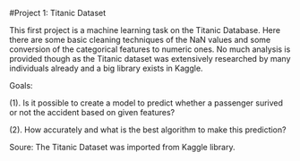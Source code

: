#Project 1: Titanic Dataset


This first project is a machine learning task on the Titanic Database. Here there are some basic cleaning techniques of the NaN values and some conversion of the categorical features to numeric ones. No much analysis is provided though as the Titanic dataset was extensively researched by many individuals already and a big library exists in Kaggle.


Goals:

(1). Is it possible to create a model to predict whether a passenger surived or not the accident based on given features? 

(2). How accurately and what is the best algorithm to make this prediction?


Soure: The Titanic Dataset was imported from Kaggle library.
